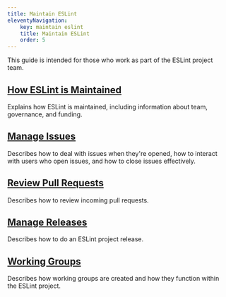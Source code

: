 ```yaml
---
title: Maintain ESLint
eleventyNavigation:
    key: maintain eslint
    title: Maintain ESLint
    order: 5
---
```


This guide is intended for those who work as part of the ESLint project team.

## [How ESLint is Maintained](overview)

Explains how ESLint is maintained, including information about team, governance, and funding.

## [Manage Issues](manage-issues)

Describes how to deal with issues when they're opened, how to interact with users who open issues, and how to close issues effectively.

## [Review Pull Requests](review-pull-requests)

Describes how to review incoming pull requests.

## [Manage Releases](manage-releases)

Describes how to do an ESLint project release.

## [Working Groups](working-groups)

Describes how working groups are created and how they function within the ESLint project.
